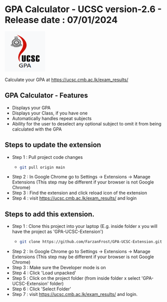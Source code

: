 # GPA Calculator - UCSC version-2.6 - Release date : 07/01/2024
![Project Logo](images/icon128.png)

Calculate your GPA at https://ucsc.cmb.ac.lk/exam_results/
## GPA Calculator - Features
- Displays your GPA
- Displays your Class, if you have one
- Automatically handles repeat subjects
- Ability for the user to deselect any optional subject to omit it from being calculated with the GPA

## Steps to update the extension
- Step 1 : Pull project code changes
    - ```bash
      git pull origin main
- Step 2 : In Google Chrome go to Settings -> Extensions -> Manage Extensions (This step may be different if your browser is not Google Chrome)
- Step 3 : Find the extension and click reload icon of the extension
- Step 4 : visit https://ucsc.cmb.ac.lk/exam_results/ and login

## Steps to add this extension.
- Step 1 : Clone this project into your laptop (E.g. inside folder x you will have the project as 'GPA-UCSC-Extension')
    - ```bash
      git clone https://github.com/FarzanFrost/GPA-UCSC-Extension.git
- Step 2 : In Google Chrome go to Settings -> Extensions -> Manage Extensions (This step may be different if your browser is not Google Chrome)
- Step 3 : Make sure the Developer mode is on
- Step 4 : Click 'Load unpacked'
- Step 5 : Click on the project folder (from inside folder x select 'GPA-UCSC-Extension' folder)
- Step 6 : Click 'Select Folder'
- Step 7 : visit https://ucsc.cmb.ac.lk/exam_results/ and login.
